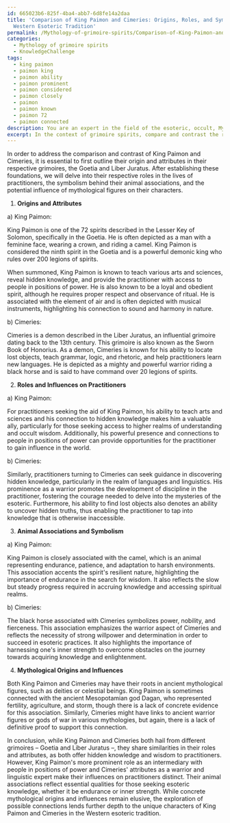```yaml
---
id: 665023b6-825f-4ba4-abb7-6d8fe14a2daa
title: 'Comparison of King Paimon and Cimeries: Origins, Roles, and Symbolism in the
  Western Esoteric Tradition'
permalink: /Mythology-of-grimoire-spirits/Comparison-of-King-Paimon-and-Cimeries-Origins-Roles-and-Symbolism-in-the-Western-Esoteric-Tradition/
categories:
  - Mythology of grimoire spirits
  - KnowledgeChallenge
tags:
  - king paimon
  - paimon king
  - paimon ability
  - paimon prominent
  - paimon considered
  - paimon closely
  - paimon
  - paimon known
  - paimon 72
  - paimon connected
description: You are an expert in the field of the esoteric, occult, Mythology of grimoire spirits and Education. You are a writer of tests, challenges, books and deep knowledge on Mythology of grimoire spirits for initiates and students to gain deep insights and understanding from. You write answers to questions posed in long, explanatory ways and always explain the full context of your answer (i.e., related concepts, formulas, examples, or history), as well as the step-by-step thinking process you take to answer the challenges. Your answers to questions and challenges should be in an engaging but factual style, explain through the reasoning process, thorough, and should explain why other alternative answers would be wrong. Summarize the key themes, ideas, and conclusions at the end.
excerpt: In the context of grimoire spirits, compare and contrast the roles and attributes of King Paimon (from the Goetia) and Cimeries (from the Liber Juratus) in regards to their mythological origins and influences on the practitioners seeking their aid, while also considering the theoretical basis and symbolism behind their animal associations in the Western esoteric tradition.
---
```

In order to address the comparison and contrast of King Paimon and Cimeries, it is essential to first outline their origin and attributes in their respective grimoires, the Goetia and Liber Juratus. After establishing these foundations, we will delve into their respective roles in the lives of practitioners, the symbolism behind their animal associations, and the potential influence of mythological figures on their characters.

1. **Origins and Attributes**

a) King Paimon:

King Paimon is one of the 72 spirits described in the Lesser Key of Solomon, specifically in the Goetia. He is often depicted as a man with a feminine face, wearing a crown, and riding a camel. King Paimon is considered the ninth spirit in the Goetia and is a powerful demonic king who rules over 200 legions of spirits.

When summoned, King Paimon is known to teach various arts and sciences, reveal hidden knowledge, and provide the practitioner with access to people in positions of power. He is also known to be a loyal and obedient spirit, although he requires proper respect and observance of ritual. He is associated with the element of air and is often depicted with musical instruments, highlighting his connection to sound and harmony in nature.

b) Cimeries:

Cimeries is a demon described in the Liber Juratus, an influential grimoire dating back to the 13th century. This grimoire is also known as the Sworn Book of Honorius. As a demon, Cimeries is known for his ability to locate lost objects, teach grammar, logic, and rhetoric, and help practitioners learn new languages. He is depicted as a mighty and powerful warrior riding a black horse and is said to have command over 20 legions of spirits.

2. **Roles and Influences on Practitioners**

a) King Paimon:

For practitioners seeking the aid of King Paimon, his ability to teach arts and sciences and his connection to hidden knowledge makes him a valuable ally, particularly for those seeking access to higher realms of understanding and occult wisdom. Additionally, his powerful presence and connections to people in positions of power can provide opportunities for the practitioner to gain influence in the world.

b) Cimeries:

Similarly, practitioners turning to Cimeries can seek guidance in discovering hidden knowledge, particularly in the realm of languages and linguistics. His prominence as a warrior promotes the development of discipline in the practitioner, fostering the courage needed to delve into the mysteries of the esoteric. Furthermore, his ability to find lost objects also denotes an ability to uncover hidden truths, thus enabling the practitioner to tap into knowledge that is otherwise inaccessible.

3. **Animal Associations and Symbolism**

a) King Paimon:

King Paimon is closely associated with the camel, which is an animal representing endurance, patience, and adaptation to harsh environments. This association accents the spirit's resilient nature, highlighting the importance of endurance in the search for wisdom. It also reflects the slow but steady progress required in accruing knowledge and accessing spiritual realms.

b) Cimeries:

The black horse associated with Cimeries symbolizes power, nobility, and fierceness. This association emphasizes the warrior aspect of Cimeries and reflects the necessity of strong willpower and determination in order to succeed in esoteric practices. It also highlights the importance of harnessing one's inner strength to overcome obstacles on the journey towards acquiring knowledge and enlightenment.

4. **Mythological Origins and Influences**

Both King Paimon and Cimeries may have their roots in ancient mythological figures, such as deities or celestial beings. King Paimon is sometimes connected with the ancient Mesopotamian god Dagan, who represented fertility, agriculture, and storm, though there is a lack of concrete evidence for this association. Similarly, Cimeries might have links to ancient warrior figures or gods of war in various mythologies, but again, there is a lack of definitive proof to support this connection.

In conclusion, while King Paimon and Cimeries both hail from different grimoires – Goetia and Liber Juratus –, they share similarities in their roles and attributes, as both offer hidden knowledge and wisdom to practitioners. However, King Paimon's more prominent role as an intermediary with people in positions of power and Cimeries' attributes as a warrior and linguistic expert make their influences on practitioners distinct. Their animal associations reflect essential qualities for those seeking esoteric knowledge, whether it be endurance or inner strength. While concrete mythological origins and influences remain elusive, the exploration of possible connections lends further depth to the unique characters of King Paimon and Cimeries in the Western esoteric tradition.
